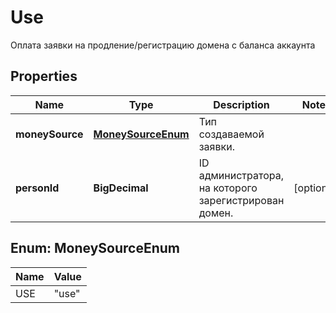 

# Use

Оплата заявки на продление/регистрацию домена с баланса аккаунта

## Properties

| Name | Type | Description | Notes |
|------------ | ------------- | ------------- | -------------|
|**moneySource** | [**MoneySourceEnum**](#MoneySourceEnum) | Тип создаваемой заявки. |  |
|**personId** | **BigDecimal** | ID администратора, на которого зарегистрирован домен. |  [optional] |



## Enum: MoneySourceEnum

| Name | Value |
|---- | -----|
| USE | &quot;use&quot; |



